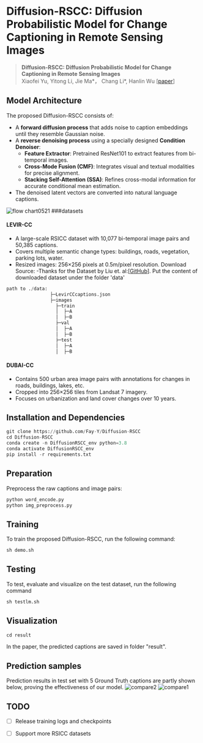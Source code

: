 # Diffusion-RSCC: Diffusion Probabilistic Model for Change Captioning in Remote Sensing Images
> __Diffusion-RSCC: Diffusion Probabilistic Model for Change Captioning in Remote Sensing Images__  
> Xiaofei Yu, Yitong Li, Jie Ma*， Chang Li*, Hanlin Wu  [[paper](https://arxiv.org/abs/2405.12875)]

##  Model Architecture
The proposed Diffusion-RSCC consists of:
- A **forward diffusion process** that adds noise to caption embeddings until they resemble Gaussian noise.
- A **reverse denoising process** using a specially designed **Condition Denoiser**:
  - **Feature Extractor**: Pretrained ResNet101 to extract features from bi-temporal images.
  - **Cross-Mode Fusion (CMF)**: Integrates visual and textual modalities for precise alignment.
  - **Stacking Self-Attention (SSA)**: Refines cross-modal information for accurate conditional mean estimation.
- The denoised latent vectors are converted into natural language captions.

![flow chart0521](https://github.com/Fay-Y/Diffusion-RSCC/assets/145271140/a8b7e4a4-0317-46c1-8e04-8b3aadc569fc)
###datasets
#### LEVIR-CC
- A large-scale RSICC dataset with 10,077 bi-temporal image pairs and 50,385 captions.
- Covers multiple semantic change types: buildings, roads, vegetation, parking lots, water.
- Resized images: 256×256 pixels at 0.5m/pixel resolution.
Download Source:
-Thanks for the Dataset by Liu et. al:[[GitHub](https://github.com/Chen-Yang-Liu/LEVIR-CC-Dataset)].
Put the content of downloaded dataset under the folder 'data'
```python
path to ./data:
                ├─LevirCCcaptions.json
                ├─images
                  ├─train
                  │  ├─A
                  │  ├─B
                  ├─val
                  │  ├─A
                  │  ├─B
                  ├─test
                  │  ├─A
                  │  ├─B
```
#### DUBAI-CC
- Contains 500 urban area image pairs with annotations for changes in roads, buildings, lakes, etc.
- Cropped into 256×256 tiles from Landsat 7 imagery.
- Focuses on urbanization and land cover changes over 10 years.


## Installation and Dependencies
```python
git clone https://github.com/Fay-Y/Diffusion-RSCC
cd Diffusion-RSCC
conda create -n DiffusionRSCC_env python=3.8
conda activate DiffusionRSCC_env
pip install -r requirements.txt
```
## Preparation
Preprocess the raw captions and image pairs:
```python
python word_encode.py
python img_preprocess.py
```

## Training
 To train the proposed Diffusion-RSCC, run the following command:
```python
sh demo.sh
```

## Testing
 To test, evaluate and visualize on the test dataset, run the following command
```python
sh testlm.sh
```

## Visualization
```python
cd result
```
In the paper, the predicted captions are saved in folder "result". 
## Prediction samples
Prediction results in test set with 5 Ground Truth captions are partly shown below, proving the effectiveness of our model. 
![compare2](https://github.com/user-attachments/assets/eaf7ba0c-1a4d-44cd-9d11-84bfda0058ab)
![compare1](https://github.com/user-attachments/assets/b61bad59-afd0-4313-9b97-d7ab859222eb)



## TODO
- [ ] Release training logs and checkpoints
- [ ] Support more RSICC datasets






